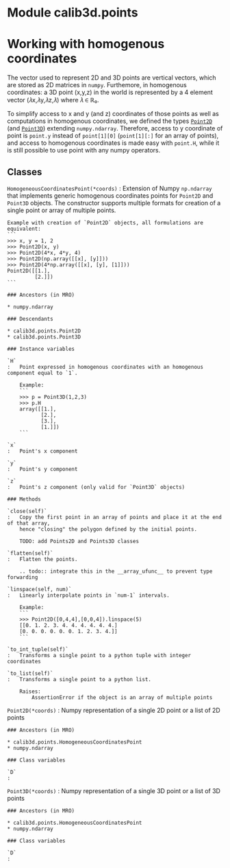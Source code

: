 Module calib3d.points
=====================
# Working with homogenous coordinates

The vector used to represent 2D and 3D points are vertical vectors, which are stored as 2D matrices in `numpy`.
Furthemore, in homogenous coordinates: a 3D point (x,y,z) in the world is represented by a 4 element vector
(𝜆x,𝜆y,𝜆z,𝜆) where 𝜆 ∈ ℝ₀.

To simplify access to x and y (and z) coordinates of those points as well as computations in homogenous coordinates,
we defined the types [`Point2D`](#Point2D) (and [`Point3D`](#Point3D))
extending `numpy.ndarray`. Therefore, access to y coordinate of point is `point.y` instead of
`point[1][0]` (`point[1][:]` for an array of points), and access to homogenous coordinates is made easy with `point.H`,
while it is still possible to use point with any numpy operators.

Classes
-------

`HomogeneousCoordinatesPoint(*coords)`
:   Extension of Numpy `np.ndarray` that implements generic homogenous coordinates points
    for `Point2D` and `Point3D` objects. The constructor supports multiple formats for creation
    of a single point or array of multiple points.
    
    Example with creation of `Point2D` objects, all formulations are equivalent:
    ```
    >>> x, y = 1, 2
    >>> Point2D(x, y)
    >>> Point2D(4*x, 4*y, 4)
    >>> Point2D(np.array([[x], [y]]))
    >>> Point2D(4*np.array([[x], [y], [1]]))
    Point2D([[1.],
             [2.]])
    ```

    ### Ancestors (in MRO)

    * numpy.ndarray

    ### Descendants

    * calib3d.points.Point2D
    * calib3d.points.Point3D

    ### Instance variables

    `H`
    :   Point expressed in homogenous coordinates with an homogenous component equal to `1`.
        
        Example:
        ```
        >>> p = Point3D(1,2,3)
        >>> p.H
        array([[1.],
               [2.],
               [3.],
               [1.]])
        ```

    `x`
    :   Point's x component

    `y`
    :   Point's y component

    `z`
    :   Point's z component (only valid for `Point3D` objects)

    ### Methods

    `close(self)`
    :   Copy the first point in an array of points and place it at the end of that array,
        hence "closing" the polygon defined by the initial points.
        
        TODO: add Points2D and Points3D classes

    `flatten(self)`
    :   Flatten the points.
        
        .. todo:: integrate this in the __array_ufunc__ to prevent type forwarding

    `linspace(self, num)`
    :   Linearly interpolate points in `num-1` intervals.
        
        Example:
        ```
        >>> Point2D([0,4,4],[0,0,4]).linspace(5)
        [[0. 1. 2. 3. 4. 4. 4. 4. 4. 4.]
        [0. 0. 0. 0. 0. 0. 1. 2. 3. 4.]]
        ```

    `to_int_tuple(self)`
    :   Transforms a single point to a python tuple with integer coordinates

    `to_list(self)`
    :   Transforms a single point to a python list.
        
        Raises:
            AssertionError if the object is an array of multiple points

`Point2D(*coords)`
:   Numpy representation of a single 2D point or a list of 2D points

    ### Ancestors (in MRO)

    * calib3d.points.HomogeneousCoordinatesPoint
    * numpy.ndarray

    ### Class variables

    `D`
    :

`Point3D(*coords)`
:   Numpy representation of a single 3D point or a list of 3D points

    ### Ancestors (in MRO)

    * calib3d.points.HomogeneousCoordinatesPoint
    * numpy.ndarray

    ### Class variables

    `D`
    :